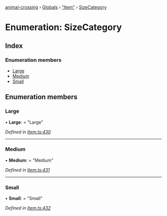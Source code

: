 [animal-crossing](../README.md) › [Globals](../globals.md) › ["Item"](../modules/_item_.md) › [SizeCategory](_item_.sizecategory.md)

# Enumeration: SizeCategory

## Index

### Enumeration members

* [Large](_item_.sizecategory.md#large)
* [Medium](_item_.sizecategory.md#medium)
* [Small](_item_.sizecategory.md#small)

## Enumeration members

###  Large

• **Large**: = "Large"

*Defined in [Item.ts:430](https://github.com/Norviah/animal-crossing/blob/68cfe98/module/types/Item.ts#L430)*

___

###  Medium

• **Medium**: = "Medium"

*Defined in [Item.ts:431](https://github.com/Norviah/animal-crossing/blob/68cfe98/module/types/Item.ts#L431)*

___

###  Small

• **Small**: = "Small"

*Defined in [Item.ts:432](https://github.com/Norviah/animal-crossing/blob/68cfe98/module/types/Item.ts#L432)*
